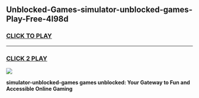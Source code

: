 
## Unblocked-Games-simulator-unblocked-games-Play-Free-4l98d
<h3>
<a href="https://premium76.site?title=simulator-unblocked-games&ref=10A">CLICK TO PLAY</a></h3>
<hr>

<h3>
<a href="https://premium76.site?title=simulator-unblocked-games&ref=10A">CLICK 2 PLAY</a>
  
</h3>

<a href="https://premium76.site?title=simulator-unblocked-games&ref=10A"><img src="https://clearcache.store/games.png"></a>


**simulator-unblocked-games games unblocked: Your Gateway to Fun and Accessible Online Gaming**
